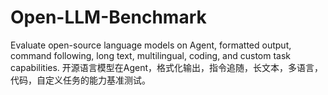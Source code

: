 # Open-LLM-Benchmark
Evaluate open-source language models on Agent, formatted output, command following, long text, multilingual, coding, and custom task capabilities.  开源语言模型在Agent，格式化输出，指令追随，长文本，多语言，代码，自定义任务的能力基准测试。
